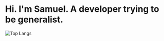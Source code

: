 # Hi. I'm Samuel. A developer trying to be generalist.

![Top Langs](https://github-readme-stats.vercel.app/api/top-langs/?username=SamDoing&theme=tokyonight)
